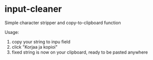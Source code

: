 # input-cleaner
Simple character stripper and copy-to-clipboard function

Usage: 
1. copy your string to inpu field
2. click "Korjaa ja kopioi"
3. fixed string is now on your clipboard, ready to be pasted anywhere

